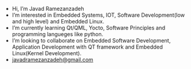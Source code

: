 -  Hi, I’m Javad Ramezanzadeh
-  I’m interested in Embedded Systems, IOT, Software Development(low and high level) and
Embedded Linux.
-  I’m currently learning Qt/QML, Yocto, Software Principles and 
programming langueges like python.
-  I’m looking to collaborate on Embedded Software Development, Application Development
with QT framework and Embedded Linux(Kernel Development).
-  javadramezanzadeh@gmail.com

<!---
jramezanzadeh/jramezanzadeh is a ✨ special ✨ repository because its `README.md` (this file) appears on your GitHub profile.
You can click the Preview link to take a look at your changes.
--->
